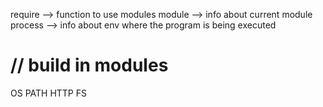 require --> function to use modules
module  --> info about current module
process --> info about env where the program is being executed

// build in modules
==============
OS
PATH
HTTP
FS

